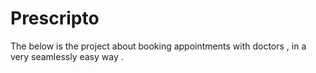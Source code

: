 # Prescripto

The below is the project about booking appointments with doctors , in a very seamlessly easy way . 
